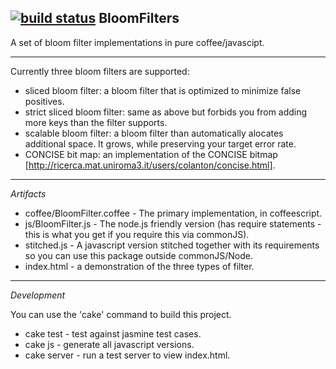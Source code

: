[![build status](https://secure.travis-ci.org/dsummersl/bloomfilters.png)](http://travis-ci.org/dsummersl/bloomfilters)
BloomFilters
----

A set of bloom filter implementations in pure coffee/javascipt.

----

Currently three bloom filters are supported:

* sliced bloom filter: a bloom filter that is optimized to minimize false positives.
* strict sliced bloom filter: same as above but forbids you from adding more keys than the filter supports.
* scalable bloom filter: a bloom filter than automatically alocates additional space. It grows, while preserving your target error rate.
* CONCISE bit map: an implementation of the CONCISE bitmap [http://ricerca.mat.uniroma3.it/users/colanton/concise.html].

----

*Artifacts*

* coffee/BloomFilter.coffee - The primary implementation, in coffeescript.
* js/BloomFilter.js - The node.js friendly version (has require statements - this is what you get if you require this via commonJS).
* stitched.js - A javascript version stitched together with its requirements so you can use this package outside commonJS/Node.
* index.html - a demonstration of the three types of filter.

----

*Development*

You can use the 'cake' command to build this project.

* cake test - test against jasmine test cases.
* cake js - generate all javascript versions.
* cake server - run a test server to view index.html.
